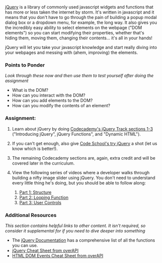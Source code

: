 [jQuery](http://skillcrush.com/2012/07/23/jquery/) is a library of commonly used javascript widgets and functions that has more or less taken the internet by storm.  It's written in javascript and it means that you don't have to go through the pain of building a popup modal dialog box or a dropdown menu, for example, the long way.  It also gives you the incredibly easy ability to select elements on the webpage ("DOM elements") so you can start modifying their properties, whether that's hiding them, moving them, changing their contents... it's all in your hands!

jQuery will let you take your javascript knowledge and start really diving into your webpages and messing with (ahem, improving) the elements.

### Points to Ponder

*Look through these now and then use them to test yourself after doing the assignment*

* What is the DOM?
* How can you interact with the DOM?
* How can you add elements to the DOM?
* How can you modify the contents of an element?

### Assignment:
1. Learn about jQuery by doing [Codecademy's jQuery Track sections 1-3](http://www.codecademy.com/tracks/jquery) ("Introducing jQuery", jQuery Functions", and "Dynamic HTML").
2. If you can't get enough, also give [Code School's try jQuery](http://try.jquery.com/) a shot (let us know which is better!).
2. The remaining Codecademy sections are, again, extra credit and will be covered later in the curriculum.
3. View the following series of videos where a developer walks through building a nifty image slider using jQuery.  You don't need to understand every little thing he's doing, but you should be able to follow along:

    1. [Part 1: Structure](http://www.youtube.com/watch?v=QtYP_eSVKfs)
    2. [Part 2: Looping Function](http://www.youtube.com/watch?v=z277ZUHNnnE)
    3. [Part 3: User Controls](http://www.youtube.com/watch?v=XlYsjMPCgfI)

### Additional Resources

*This section contains helpful links to other content. It isn't required, so consider it supplemental for if you need to dive deeper into something*

* The [jQuery Documentation](http://api.jquery.com/) has a comprehensive list of all the functions you can use.
* [jQuery Cheat Sheet from overAPI](http://overapi.com/jquery)
* [HTML DOM Events Cheat Sheet from overAPI](http://overapi.com/html-dom)
